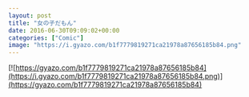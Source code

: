 ```yaml
---
layout: post
title: "女の子だもん"
date: 2016-06-30T09:09:02+00:00
categories: ["Comic"]
image: "https://i.gyazo.com/b1f7779819271ca21978a87656185b84.png"
---
```


[![https://gyazo.com/b1f7779819271ca21978a87656185b84](https://i.gyazo.com/b1f7779819271ca21978a87656185b84.png)](https://gyazo.com/b1f7779819271ca21978a87656185b84)